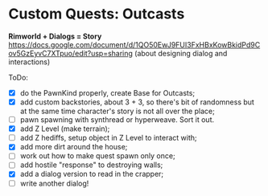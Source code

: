 # Custom Quests: Outcasts
**Rimworld + Dialogs = Story**
<br>https://docs.google.com/document/d/1QO50EwJ9FUI3FxHBxKowBkidPd9Cov5GzEyvC7XTpuo/edit?usp=sharing (about designing dialog and interactions)

ToDo:
- [x] do the PawnKind properly, create Base for Outcasts;
- [x] add custom backstories, about 3 + 3, so there's bit of randomness but at the same time character's story is not all over the place;
- [ ] pawn spawning with synthread or hyperweave. Sort it out.
- [x] add Z Level (make terrain);
- [ ] add Z hediffs, setup object in Z Level to interact with;
- [x] add more dirt around the house;
- [ ] work out how to make quest spawn only once;
- [ ] add hostile "response" to destroying walls;
- [x] add a dialog version to read in the crapper;
- [ ] write another dialog!
